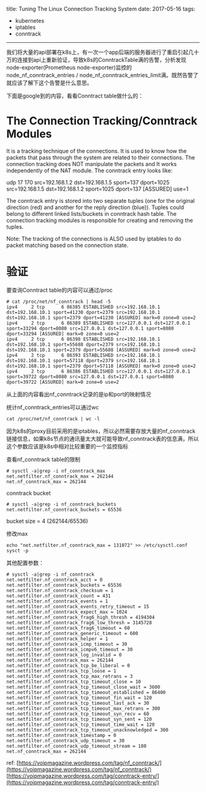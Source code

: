 title:  Tuning The Linux Connection Tracking System
date: 2017-05-16
tags:
- kubernetes
- iptables
- conntrack
---

我们将大量的api部署在k8s上，有一次一个app后端的服务器进行了重启引起几十万的连接到api上重新验证，导致k8s的ConntrackTable满的告警，分析发现node-exporter(Prometheus node-exporter)监控的node_nf_conntrack_entries / node_nf_conntrack_entries_limit满。既然告警了就应该了解下这个告警是什么意思。

下面是google到的内容，看看Conntract table做什么的：

# The Connection Tracking/Conntrack Modules

It is a tracking technique of the connections. It is used to know how the packets that pass through the system are related to their connections. The connection tracking does NOT manipulate the packets and It works independently of the NAT module. The conntrack entry looks like:

udp 17 170 src=192.168.1.2 dst=192.168.1.5 sport=137 dport=1025 src=192.168.1.5 dst=192.168.1.2 sport=1025 dport=137 [ASSURED] use=1

The conntrack entry is stored into two separate tuples (one for the original direction (red) and another for the reply direction (blue)). Tuples could belong to different linked lists/buckets in conntrack hash table. The connection tracking modules is responsible for creating and removing the tuples.

Note: The tracking of the connections is ALSO used by iptables to do packet matching based on the connection state.

# 验证

要查询Conntract table的内容可以通过/proc

```
# cat /proc/net/nf_conntrack | head -5
ipv4     2 tcp      6 86385 ESTABLISHED src=192.168.10.1 dst=192.168.10.1 sport=41230 dport=2379 src=192.168.10.1 dst=192.168.10.1 sport=2379 dport=41230 [ASSURED] mark=0 zone=0 use=2
ipv4     2 tcp      6 86389 ESTABLISHED src=127.0.0.1 dst=127.0.0.1 sport=33294 dport=8080 src=127.0.0.1 dst=127.0.0.1 sport=8080 dport=33294 [ASSURED] mark=0 zone=0 use=2
ipv4     2 tcp      6 86398 ESTABLISHED src=192.168.10.1 dst=192.168.10.1 sport=55688 dport=2379 src=192.168.10.1 dst=192.168.10.1 sport=2379 dport=55688 [ASSURED] mark=0 zone=0 use=2
ipv4     2 tcp      6 86393 ESTABLISHED src=192.168.10.1 dst=192.168.10.1 sport=57118 dport=2379 src=192.168.10.1 dst=192.168.10.1 sport=2379 dport=57118 [ASSURED] mark=0 zone=0 use=2
ipv4     2 tcp      6 86386 ESTABLISHED src=127.0.0.1 dst=127.0.0.1 sport=39722 dport=8080 src=127.0.0.1 dst=127.0.0.1 sport=8080 dport=39722 [ASSURED] mark=0 zone=0 use=2
```

从上面的内容看出nf_conntrack记录的是ip和port的映射情况


统计nf_conntrack_entries可以通过wc

```
cat /proc/net/nf_conntrack | wc -l
```

因为k8s的proxy目前采用的是iptables，所以必然需要存放大量的nf_conntrack链接信息，如果k8s节点的通讯量太大就可能导致nf_conntrack表的信息满，所以这个参数应该是k8s中相对比较重要的一个监控指标


查看nf_conntrack table的限制

```
# sysctl -a|grep -i nf_conntrack_max
net.netfilter.nf_conntrack_max = 262144
net.nf_conntrack_max = 262144
```

conntrack bucket

```
# sysctl -a|grep -i nf_conntrack_buckets
net.netfilter.nf_conntrack_buckets = 65536
```

bucket size = 4 (262144/65536)



修改max

```
echo "net.netfilter.nf_conntrack_max = 131072" >> /etc/sysctl.conf
sysct -p
```

其他配置参数：

```
# sysctl -a|grep -i nf_conntrack
net.netfilter.nf_conntrack_acct = 0
net.netfilter.nf_conntrack_buckets = 65536
net.netfilter.nf_conntrack_checksum = 1
net.netfilter.nf_conntrack_count = 431
net.netfilter.nf_conntrack_events = 1
net.netfilter.nf_conntrack_events_retry_timeout = 15
net.netfilter.nf_conntrack_expect_max = 1024
net.netfilter.nf_conntrack_frag6_high_thresh = 4194304
net.netfilter.nf_conntrack_frag6_low_thresh = 3145728
net.netfilter.nf_conntrack_frag6_timeout = 60
net.netfilter.nf_conntrack_generic_timeout = 600
net.netfilter.nf_conntrack_helper = 1
net.netfilter.nf_conntrack_icmp_timeout = 30
net.netfilter.nf_conntrack_icmpv6_timeout = 30
net.netfilter.nf_conntrack_log_invalid = 0
net.netfilter.nf_conntrack_max = 262144
net.netfilter.nf_conntrack_tcp_be_liberal = 0
net.netfilter.nf_conntrack_tcp_loose = 1
net.netfilter.nf_conntrack_tcp_max_retrans = 3
net.netfilter.nf_conntrack_tcp_timeout_close = 10
net.netfilter.nf_conntrack_tcp_timeout_close_wait = 3600
net.netfilter.nf_conntrack_tcp_timeout_established = 86400
net.netfilter.nf_conntrack_tcp_timeout_fin_wait = 120
net.netfilter.nf_conntrack_tcp_timeout_last_ack = 30
net.netfilter.nf_conntrack_tcp_timeout_max_retrans = 300
net.netfilter.nf_conntrack_tcp_timeout_syn_recv = 60
net.netfilter.nf_conntrack_tcp_timeout_syn_sent = 120
net.netfilter.nf_conntrack_tcp_timeout_time_wait = 120
net.netfilter.nf_conntrack_tcp_timeout_unacknowledged = 300
net.netfilter.nf_conntrack_timestamp = 0
net.netfilter.nf_conntrack_udp_timeout = 30
net.netfilter.nf_conntrack_udp_timeout_stream = 180
net.nf_conntrack_max = 262144
```


ref:
[https://voipmagazine.wordpress.com/tag/nf_conntrack/](https://voipmagazine.wordpress.com/tag/nf_conntrack/)
[https://voipmagazine.wordpress.com/tag/conntrack-entry/](https://voipmagazine.wordpress.com/tag/conntrack-entry/)
